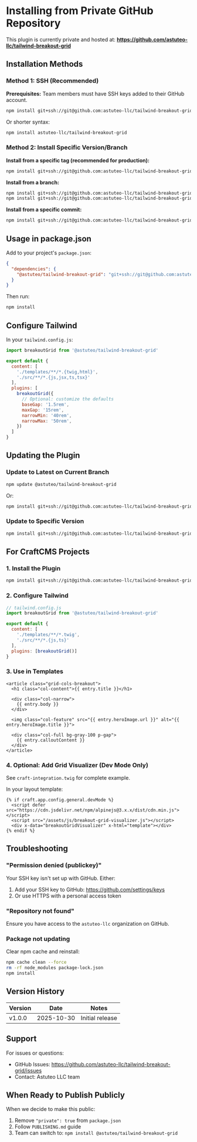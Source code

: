 # Installing from Private GitHub Repository

This plugin is currently private and hosted at:
**https://github.com/astuteo-llc/tailwind-breakout-grid**

## Installation Methods

### Method 1: SSH (Recommended)

**Prerequisites:** Team members must have SSH keys added to their GitHub account.

```bash
npm install git+ssh://git@github.com:astuteo-llc/tailwind-breakout-grid.git
```

Or shorter syntax:
```bash
npm install astuteo-llc/tailwind-breakout-grid
```

### Method 2: Install Specific Version/Branch

**Install from a specific tag (recommended for production):**
```bash
npm install git+ssh://git@github.com:astuteo-llc/tailwind-breakout-grid.git#v1.0.0
```

**Install from a branch:**
```bash
npm install git+ssh://git@github.com:astuteo-llc/tailwind-breakout-grid.git#develop
npm install git+ssh://git@github.com:astuteo-llc/tailwind-breakout-grid.git#main
```

**Install from a specific commit:**
```bash
npm install git+ssh://git@github.com:astuteo-llc/tailwind-breakout-grid.git#abc1234
```

## Usage in package.json

Add to your project's `package.json`:

```json
{
  "dependencies": {
    "@astuteo/tailwind-breakout-grid": "git+ssh://git@github.com:astuteo-llc/tailwind-breakout-grid.git#v1.0.0"
  }
}
```

Then run:
```bash
npm install
```

## Configure Tailwind

In your `tailwind.config.js`:

```js
import breakoutGrid from '@astuteo/tailwind-breakout-grid'

export default {
  content: [
    './templates/**/*.{twig,html}',
    './src/**/*.{js,jsx,ts,tsx}'
  ],
  plugins: [
    breakoutGrid({
      // Optional: customize the defaults
      baseGap: '1.5rem',
      maxGap: '15rem',
      narrowMin: '40rem',
      narrowMax: '50rem',
    })
  ]
}
```

## Updating the Plugin

### Update to Latest on Current Branch
```bash
npm update @astuteo/tailwind-breakout-grid
```

Or:
```bash
npm install git+ssh://git@github.com:astuteo-llc/tailwind-breakout-grid.git
```

### Update to Specific Version
```bash
npm install git+ssh://git@github.com:astuteo-llc/tailwind-breakout-grid.git#v1.1.0
```

## For CraftCMS Projects

### 1. Install the Plugin

```bash
npm install git+ssh://git@github.com:astuteo-llc/tailwind-breakout-grid.git#v1.0.0
```

### 2. Configure Tailwind

```js
// tailwind.config.js
import breakoutGrid from '@astuteo/tailwind-breakout-grid'

export default {
  content: [
    './templates/**/*.twig',
    './src/**/*.{js,ts}'
  ],
  plugins: [breakoutGrid()]
}
```

### 3. Use in Templates

```twig
<article class="grid-cols-breakout">
  <h1 class="col-content">{{ entry.title }}</h1>

  <div class="col-narrow">
    {{ entry.body }}
  </div>

  <img class="col-feature" src="{{ entry.heroImage.url }}" alt="{{ entry.heroImage.title }}">

  <div class="col-full bg-gray-100 p-gap">
    {{ entry.calloutContent }}
  </div>
</article>
```

### 4. Optional: Add Grid Visualizer (Dev Mode Only)

See `craft-integration.twig` for complete example.

In your layout template:

```twig
{% if craft.app.config.general.devMode %}
  <script defer src="https://cdn.jsdelivr.net/npm/alpinejs@3.x.x/dist/cdn.min.js"></script>
  <script src="/assets/js/breakout-grid-visualizer.js"></script>
  <div x-data="breakoutGridVisualizer" x-html="template"></div>
{% endif %}
```

## Troubleshooting

### "Permission denied (publickey)"

Your SSH key isn't set up with GitHub. Either:
1. Add your SSH key to GitHub: https://github.com/settings/keys
2. Or use HTTPS with a personal access token

### "Repository not found"

Ensure you have access to the `astuteo-llc` organization on GitHub.

### Package not updating

Clear npm cache and reinstall:
```bash
npm cache clean --force
rm -rf node_modules package-lock.json
npm install
```

## Version History

| Version | Date | Notes |
|---------|------|-------|
| v1.0.0  | 2025-10-30 | Initial release |

## Support

For issues or questions:
- GitHub Issues: https://github.com/astuteo-llc/tailwind-breakout-grid/issues
- Contact: Astuteo LLC team

## When Ready to Publish Publicly

When we decide to make this public:

1. Remove `"private": true` from `package.json`
2. Follow `PUBLISHING.md` guide
3. Team can switch to: `npm install @astuteo/tailwind-breakout-grid`
